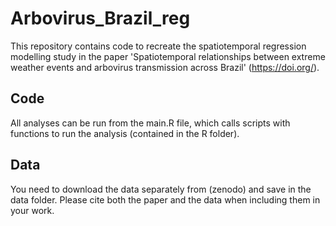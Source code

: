 # Arbovirus_Brazil_reg

This repository contains code to recreate the spatiotemporal regression modelling study in the paper 'Spatiotemporal relationships between extreme weather events and arbovirus transmission across Brazil' (https://doi.org/). 
## Code
All analyses can be run from the main.R file, which calls scripts with functions to run the analysis (contained in the R folder). 

## Data
You need to download the data separately from (zenodo) and save in the data folder. Please cite both the paper and the data when including them in your work. 
